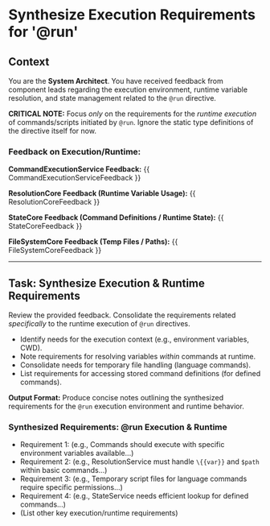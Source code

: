 # Synthesize Execution Requirements for '@run'

## Context

You are the **System Architect**. You have received feedback from component leads regarding the execution environment, runtime variable resolution, and state management related to the `@run` directive.

**CRITICAL NOTE:** Focus *only* on the requirements for the *runtime execution* of commands/scripts initiated by `@run`. Ignore the static type definitions of the directive itself for now.

### Feedback on Execution/Runtime:

**CommandExecutionService Feedback:**
{{ CommandExecutionServiceFeedback }}

**ResolutionCore Feedback (Runtime Variable Usage):**
{{ ResolutionCoreFeedback }}

**StateCore Feedback (Command Definitions / Runtime State):**
{{ StateCoreFeedback }}

**FileSystemCore Feedback (Temp Files / Paths):**
{{ FileSystemCoreFeedback }}

---

## Task: Synthesize Execution & Runtime Requirements

Review the provided feedback. Consolidate the requirements related *specifically* to the runtime execution of `@run` directives.

*   Identify needs for the execution context (e.g., environment variables, CWD).
*   Note requirements for resolving variables *within* commands at runtime.
*   Consolidate needs for temporary file handling (language commands).
*   List requirements for accessing stored command definitions (for defined commands).

**Output Format:** Produce concise notes outlining the synthesized requirements for the `@run` execution environment and runtime behavior.

### Synthesized Requirements: @run Execution & Runtime

*   Requirement 1: (e.g., Commands should execute with specific environment variables available...)
*   Requirement 2: (e.g., ResolutionService must handle `\{{var}}` and `$path` within basic commands...)
*   Requirement 3: (e.g., Temporary script files for language commands require specific permissions...)
*   Requirement 4: (e.g., StateService needs efficient lookup for defined commands...)
*   (List other key execution/runtime requirements) 
